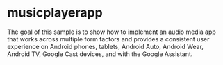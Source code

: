 # musicplayerapp

The goal of this sample is to show how to implement an audio media app that works across multiple form factors and provides a consistent user experience on Android phones, tablets, Android Auto, Android Wear, Android TV, Google Cast devices, and with the Google Assistant.
